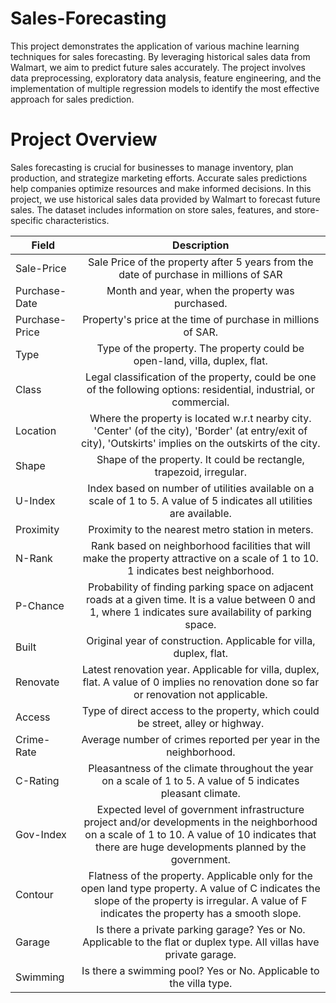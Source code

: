 # Sales-Forecasting

This project demonstrates the application of various machine learning techniques for sales forecasting. By leveraging historical sales data from Walmart, we aim to predict future sales accurately. The project involves data preprocessing, exploratory data analysis, feature engineering, and the implementation of multiple regression models to identify the most effective approach for sales prediction.

# Project Overview
Sales forecasting is crucial for businesses to manage inventory, plan production, and strategize marketing efforts. Accurate sales predictions help companies optimize resources and make informed decisions. In this project, we use historical sales data provided by Walmart to forecast future sales. The dataset includes information on store sales, features, and store-specific characteristics.

| Field   |      Description      |
|----------|:-------------:|
| Sale-Price |  Sale Price of the property after 5 years from the date of purchase in millions of SAR |
| Purchase-Date | Month and year, when the property was purchased.   |
| Purchase-Price | Property's price at the time of purchase in millions of SAR. |
| Type   |  Type of the property. The property could be open-land, villa, duplex, flat.   |
| Class | Legal classification of the property, could be one of the following options: residential, industrial, or commercial.|
| Location |  Where the property is located w.r.t nearby city. 'Center' (of the city), 'Border' (at entry/exit of city), 'Outskirts' implies on the outskirts of the city. |
| Shape |  Shape of the property. It could be rectangle, trapezoid, irregular.|
| U-Index | Index based on number of utilities available on a scale of 1 to 5. A value of 5 indicates all utilities are available. |
| Proximity | Proximity to the nearest metro station in meters. |
| N-Rank | Rank based on neighborhood facilities that will make the property attractive on a scale of 1 to 10. 1 indicates best neighborhood. |
| P-Chance | Probability of finding parking space on adjacent roads at a given time. It is a value between 0 and 1, where 1 indicates sure availability of parking space. |
| Built | Original year of construction. Applicable for villa, duplex, flat.  |
| Renovate | Latest renovation year. Applicable for villa, duplex, flat. A value of 0 implies no renovation done so far or renovation not applicable. |
| Access |  Type of direct access to the property, which could be street, alley or highway.  |
| Crime-Rate | Average number of crimes reported per year in the neighborhood. |
| C-Rating |  Pleasantness of the climate throughout the year on a scale of 1 to 5. A value of 5 indicates pleasant climate. |
| Gov-Index |  Expected level of government infrastructure project and/or developments in the neighborhood on a scale of 1 to 10. A value of 10 indicates that there are huge developments planned by the government.|
| Contour | Flatness of the property. Applicable only for the open land type property. A value of C indicates the slope of the property is irregular. A value of F indicates the property has a smooth slope. |
| Garage | Is there a private parking garage? Yes or No. Applicable to the flat or duplex type. All villas have private garage. |
| Swimming | Is there a swimming pool? Yes or No. Applicable to the villa type. |
